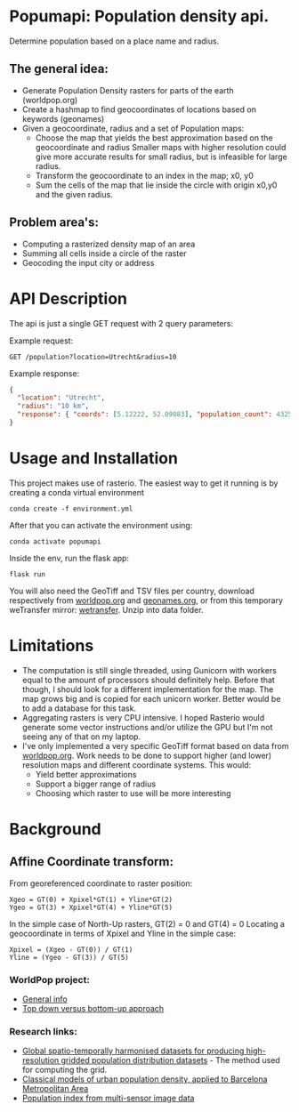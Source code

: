 # Popumapi: Population density api.

Determine population based on a place name and radius.

## The general idea:

- Generate Population Density rasters for parts of the earth (worldpop.org)
- Create a hashmap to find geocoordinates of locations based on keywords (geonames)
- Given a geocoordinate, radius and a set of Population maps:
  - Choose the map that yields the best approximation based on the geocoordinate and radius
    Smaller maps with higher resolution could give more accurate results for small radius, but is infeasible for large radius.
  - Transform the geocoordinate to an index in the map; x0, y0
  - Sum the cells of the map that lie inside the circle with origin x0,y0 and the given radius.

## Problem area's:

- Computing a rasterized density map of an area
- Summing all cells inside a circle of the raster
- Geocoding the input city or address

# API Description

The api is just a single GET request with 2 query parameters:

Example request:

`GET /population?location=Utrecht&radius=10`

Example response:

```json
{
  "location": "Utrecht",
  "radius": "10 km",
  "response": { "coords": [5.12222, 52.09083], "population_count": 432599 }
}
```

# Usage and Installation

This project makes use of rasterio. The easiest way to get it running is by creating a conda virtual environment

```
conda create -f environment.yml
```

After that you can activate the environment using:

```
conda activate popumapi
```

Inside the env, run the flask app:

```
flask run
```

You will also need the GeoTiff and TSV files per country, download respectively from [worldpop.org](worldpop.org) and [geonames.org](geonames.org), or from this temporary weTransfer mirror: [wetransfer](https://we.tl/t-okRsA07T1r). Unzip into data folder.

# Limitations

- The computation is still single threaded, using Gunicorn with workers equal to the amount of processors should definitely help.
  Before that though, I should look for a different implementation for the map.
  The map grows big and is copied for each unicorn worker. Better would be to add a database for this task.
- Aggregating rasters is very CPU intensive.
  I hoped Rasterio would generate some vector instructions and/or utilize the GPU but I'm not seeing any of that on my laptop.
- I've only implemented a very specific GeoTiff format based on data from [worldpop.org](worldpop.org).
  Work needs to be done to support higher (and lower) resolution maps and different coordinate systems. This would:
  - Yield better approximations
  - Support a bigger range of radius
  - Choosing which raster to use will be more interesting

# Background

## Affine Coordinate transform:

From georeferenced coordinate to raster position:

```
Xgeo = GT(0) + Xpixel*GT(1) + Yline*GT(2)
Ygeo = GT(3) + Xpixel*GT(4) + Yline*GT(5)
```

In the simple case of North-Up rasters, GT(2) = 0 and GT(4) = 0
Locating a geocoordinate in terms of Xpixel and Yline in the simple case:

```
Xpixel = (Xgeo - GT(0)) / GT(1)
Yline = (Ygeo - GT(3)) / GT(5)
```

### WorldPop project:

- [General info](https://www.worldpop.org/methods/populations)
- [Top down versus bottom-up approach](https://www.worldpop.org/methods/populations)

### Research links:

- [Global spatio-temporally harmonised datasets for producing high-resolution gridded population distribution datasets](https://www.tandfonline.com/doi/full/10.1080/20964471.2019.1625151) - The method used for computing the grid.
- [Classical models of urban population density, applied to Barcelona Metropolitan Area](https://www.researchgate.net/publication/23730354_Classical_models_of_urban_population_density_The_case_of_Barcelona_Metropolitan_Area)
- [Population index from multi-sensor image data](https://www.tandfonline.com/doi/abs/10.1080/09595237500185051)

